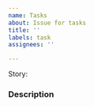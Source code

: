 ```yaml
---
name: Tasks
about: Issue for tasks
title: ''
labels: task
assignees: ''

---
```


Story:

### Description
